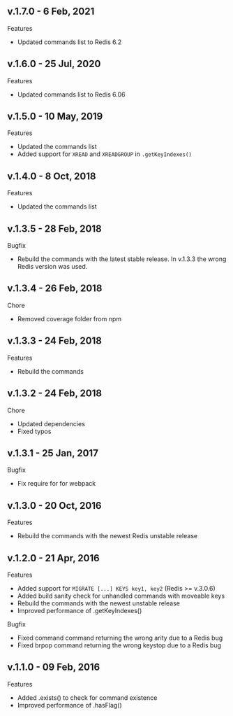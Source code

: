 ## v.1.7.0 - 6 Feb, 2021

Features

-  Updated commands list to Redis 6.2

## v.1.6.0 - 25 Jul, 2020

Features

-  Updated commands list to Redis 6.06

## v.1.5.0 - 10 May, 2019

Features

-  Updated the commands list
-  Added support for `XREAD` and `XREADGROUP` in `.getKeyIndexes()`

## v.1.4.0 - 8 Oct, 2018

Features

-  Updated the commands list

## v.1.3.5 - 28 Feb, 2018

Bugfix

-  Rebuild the commands with the latest stable release.
   In v.1.3.3 the wrong Redis version was used.

## v.1.3.4 - 26 Feb, 2018

Chore

-  Removed coverage folder from npm

## v.1.3.3 - 24 Feb, 2018

Features

-  Rebuild the commands

## v.1.3.2 - 24 Feb, 2018

Chore

-  Updated dependencies
-  Fixed typos

## v.1.3.1 - 25 Jan, 2017

Bugfix

-  Fix require for for webpack

## v.1.3.0 - 20 Oct, 2016

Features

-  Rebuild the commands with the newest Redis unstable release

## v.1.2.0 - 21 Apr, 2016

Features

-  Added support for `MIGRATE [...] KEYS key1, key2` (Redis >= v.3.0.6)
-  Added build sanity check for unhandled commands with moveable keys
-  Rebuild the commands with the newest unstable release
-  Improved performance of .getKeyIndexes()

Bugfix

-  Fixed command command returning the wrong arity due to a Redis bug
-  Fixed brpop command returning the wrong keystop due to a Redis bug

## v.1.1.0 - 09 Feb, 2016

Features

-  Added .exists() to check for command existence
-  Improved performance of .hasFlag()
